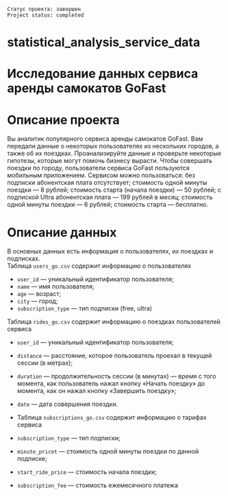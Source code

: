 `Статус проекта: завершен` <br> `Project status: completed`
# statistical_analysis_service_data
# Исследование данных сервиса аренды самокатов GoFast
# Описание проекта
Вы аналитик популярного сервиса аренды самокатов GoFast. Вам передали данные о некоторых пользователях из нескольких городов, а также об их поездках. Проанализируйте данные и проверьте некоторые гипотезы, которые могут помочь бизнесу вырасти.
Чтобы совершать поездки по городу, пользователи сервиса GoFast пользуются мобильным приложением. Сервисом можно пользоваться:
без подписки
абонентская плата отсутствует;
стоимость одной минуты поездки — 8 рублей;
стоимость старта (начала поездки) — 50 рублей;
с подпиской Ultra
абонентская плата — 199 рублей в месяц;
стоимость одной минуты поездки — 6 рублей;
стоимость старта — бесплатно.

# Описание данных
В основных данных есть информация о пользователях, их поездках и подписках.<br> 
Таблица `users_go.csv` содержит информацию о пользователях <br> 
* `user_id` — уникальный идентификатор пользователя;
* `name` — имя пользователя;
* `age` — возраст;
* `city` — город;
* `subscription_type` — тип подписки (free, ultra) <br>

Таблица `rides_go.csv` содержит информацию о поездках пользователей сервиса <br>
* `user_id` — уникальный идентификатор пользователя;
* `distance` — расстояние, которое пользователь проехал в текущей сессии (в метрах);
* `duration` — продолжительность сессии (в минутах) — время с того момента, как пользователь нажал кнопку «Начать поездку» до момента, как он нажал кнопку «Завершить поездку»;
* `date` — дата совершения поездки.<br>

* Таблица `subscriptions_go.csv` содержит информацию о тарифах сервиса <br>
* `subscription_type` — тип подписки;
* `minute_pricet` — стоимость одной минуты поездки по данной подписке;
* `start_ride_price` — стоимость начала поездки;
* `subscription_fee` — стоимость ежемесячного платежа
  
